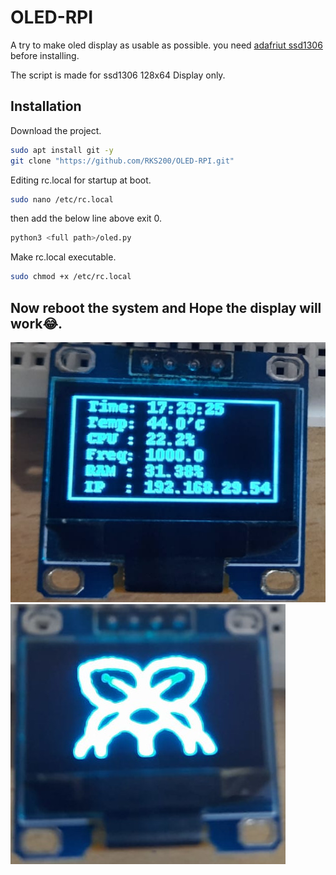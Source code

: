 # OLED-RPI
A try to make oled display as usable as possible.
you need [adafriut ssd1306](https://learn.adafruit.com/monochrome-oled-breakouts/python-setup) before installing.

The script is made for ssd1306 128x64 Display only.
## Installation
Download the project.
~~~bash
sudo apt install git -y
git clone "https://github.com/RKS200/OLED-RPI.git"
~~~
Editing rc.local for startup at boot.
~~~bash
sudo nano /etc/rc.local
~~~
then add the below line above exit 0.
~~~bash
python3 <full path>/oled.py
~~~
Make rc.local executable.
~~~bash
sudo chmod +x /etc/rc.local
~~~
Now reboot the system and Hope the display will work😂.
---
![main](https://github.com/RKS200/OLED-RPI/blob/main/1.jpeg)
![startup](https://github.com/RKS200/OLED-RPI/blob/main/2.jpeg)
